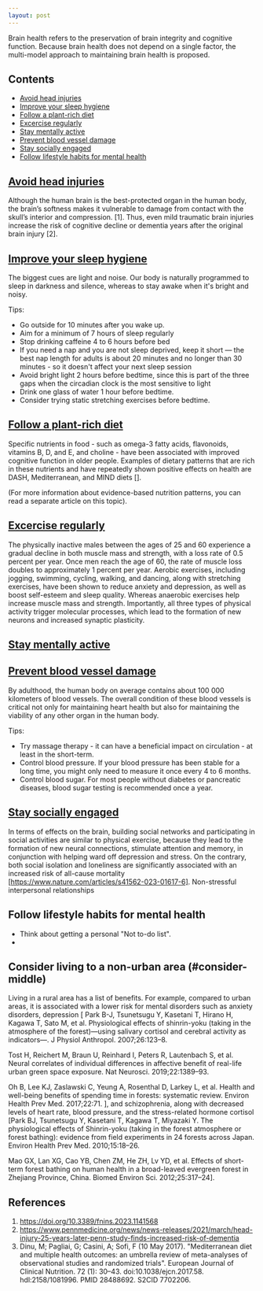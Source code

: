 ```yaml
---
layout: post
---
```


Brain health refers to the preservation of brain integrity and cognitive function. Because brain health does not depend on a single factor, the multi-model approach to maintaining brain health is proposed. 

## Contents
- [Avoid head injuries](#avoid-head-injuries)
- [Improve your sleep hygiene](#improve-your-sleep-hygiene)
- [Follow a plant-rich diet](#follow-a-plant-rich-diet)
- [Excercise regularly](#excercice-regularly)
- [Stay mentally active](#the-middle)
- [Prevent blood vessel damage](#Prevent-blood-vessel-damage)
- [Stay socially engaged](#stay-socially-engaged)
- [Follow lifestyle habits for mental health](#follow-lifestyle-habits-for-mental-health)

## [Avoid head injuries](#avoid-head-injuries)

Although the human brain is the best-protected organ in the human body, the brain’s softness makes it vulnerable to damage from contact with the skull’s interior and compression. [1]. Thus, even mild traumatic brain injuries increase the risk of cognitive decline or dementia years after the original brain injury [2].


## [Improve your sleep hygiene](#get-in-touch-with-your-circadian-rhythm)

The biggest cues are light and noise. Our body is naturally programmed to sleep in darkness and silence, whereas to stay awake when it's bright and noisy.

Tips:
-   Go outside for 10 minutes after you wake up.
-   Aim for a minimum of 7 hours of sleep regularly
-   Stop drinking caffeine 4 to 6 hours before bed
-   If you need a nap and you are not sleep deprived, keep it short — the best nap length for adults is about 20 minutes and no longer than 30 minutes - so it doesn't affect your next sleep session
-   Avoid bright light 2 hours before bedtime, since this is part of the three gaps when the circadian clock is the most sensitive to light
-   Drink one glass of water 1 hour before bedtime.
-   Consider trying static stretching exercises before bedtime.
  

## [Follow a plant-rich diet](#Follow-a-plant-rich-diet)

Specific nutrients in food - such as omega-3 fatty acids, flavonoids, vitamins B, D, and E, and choline - have been associated with improved cognitive function in older people. Examples of dietary patterns that are rich in these nutrients and have repeatedly shown positive effects on health are DASH, Mediterranean, and MIND diets []. 

(For more information about evidence-based nutrition patterns, you can read a separate article on this topic).


## [Excercise regularly](#excercice-regularly)

The physically inactive males between the ages of 25 and 60 experience a gradual decline in both muscle mass and strength, with a loss rate of 0.5 percent per year. Once men reach the age of 60, the rate of muscle loss doubles to approximately 1 percent per year. Aerobic exercises, including jogging, swimming, cycling, walking, and dancing, along with stretching exercises, have been shown to reduce anxiety and depression, as well as boost self-esteem and sleep quality. Whereas anaerobic exercises help increase muscle mass and strength. Importantly, all three types of physical activity trigger molecular processes, which lead to the formation of new neurons and increased synaptic plasticity.

 
## [Stay mentally active](#the-middle)




## [Prevent blood vessel damage](#Prevent-blood-vessel-damage)

By adulthood, the human body on average contains about 100 000 kilometers of blood vessels. The overall condition of these blood vessels is critical not only for maintaining heart health but also for maintaining the viability of any other organ in the human body.

Tips:
-   Try massage therapy - it can have a beneficial impact on circulation - at least in the short-term.
-   Control blood pressure. If your blood pressure has been stable for a long time, you might only need to measure it once every 4 to 6 months.
-   Control blood sugar. For most people without diabetes or pancreatic diseases, blood sugar testing is recommended once a year.


## [Stay socially engaged](#the-middle)

In terms of effects on the brain, building social networks and participating in social activities are similar to physical exercise, because they lead to the formation of new neural connections,  stimulate attention and memory, in conjunction with helping ward off depression and stress. On the contrary, both social isolation and loneliness are significantly associated with an increased risk of all-cause mortality [https://www.nature.com/articles/s41562-023-01617-6].  Non-stressful interpersonal relationships



## Follow lifestyle habits for mental health

-   Think about getting a personal "Not to-do list".
-   

## Consider living to a non-urban area (#consider-middle)

Living in a rural area has a list of benefits. For example, compared to urban areas, it is associated with a lower risk for mental disorders such as anxiety disorders, depression [
Park B-J, Tsunetsugu Y, Kasetani T, Hirano H, Kagawa T, Sato M, et al. Physiological effects of shinrin-yoku (taking in the atmosphere of the forest)—using salivary cortisol and cerebral activity as indicators—. J Physiol Anthropol. 2007;26:123–8.

Tost H, Reichert M, Braun U, Reinhard I, Peters R, Lautenbach S, et al. Neural correlates of individual differences in affective benefit of real-life urban green space exposure. Nat Neurosci. 2019;22:1389–93.

Oh B, Lee KJ, Zaslawski C, Yeung A, Rosenthal D, Larkey L, et al. Health and well-being benefits of spending time in forests: systematic review. Environ Health Prev Med. 2017;22:71.
], and schizophrenia, along with decreased levels of heart rate, blood pressure, and the stress-related hormone cortisol [Park BJ, Tsunetsugu Y, Kasetani T, Kagawa T, Miyazaki Y. The physiological effects of Shinrin-yoku (taking in the forest atmosphere or forest bathing): evidence from field experiments in 24 forests across Japan. Environ Health Prev Med. 2010;15:18–26.

Mao GX, Lan XG, Cao YB, Chen ZM, He ZH, Lv YD, et al. Effects of short-term forest bathing on human health in a broad-leaved evergreen forest in Zhejiang Province, China. Biomed Environ Sci. 2012;25:317–24].


## References
1.   https://doi.org/10.3389/fnins.2023.1141568
2.   https://www.pennmedicine.org/news/news-releases/2021/march/head-injury-25-years-later-penn-study-finds-increased-risk-of-dementia
3.   Dinu, M; Pagliai, G; Casini, A; Sofi, F (10 May 2017). "Mediterranean diet and multiple health outcomes: an umbrella review of meta-analyses of observational studies and randomized trials". European Journal of Clinical Nutrition. 72 (1): 30–43. doi:10.1038/ejcn.2017.58. hdl:2158/1081996. PMID 28488692. S2CID 7702206.


